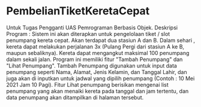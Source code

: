 # PembelianTiketKeretaCepat
Untuk Tugas Pengganti UAS Pemrograman Berbasis Objek. Deskripsi Program : Sistem ini akan diterapkan untuk pengelolaan tiket / slot penumpang kereta cepat. Akan terdapat dua stasiun A dan B. Dalam sehari , kereta dapat melakukan perjalanan 3x (Pulang Pergi dari stasiun A ke B, maupun sebaliknya). Kereta dapat mengangkut maksimal 100 penumpang dalam sekali jalan. Program ini memiliki fitur "Tambah Penumpang" dan "Lihat Penumpang". Tambah Penumpang digunakan untuk input data penumpang seperti Nama, Alamat, Jenis Kelamin, dan Tanggal Lahir, dan juga akan di inputkan untuk jadwal yang dipilih penumpang (Contoh : 10 Mei 2021 Jam 10 Pagi). Fitur Lihat penumpang berisikan mengenai list penumpang yang akan menaiki kereta pada tanggal dan jam tertentu, dan data penumpang akan ditampilkan di halaman tersebut.
